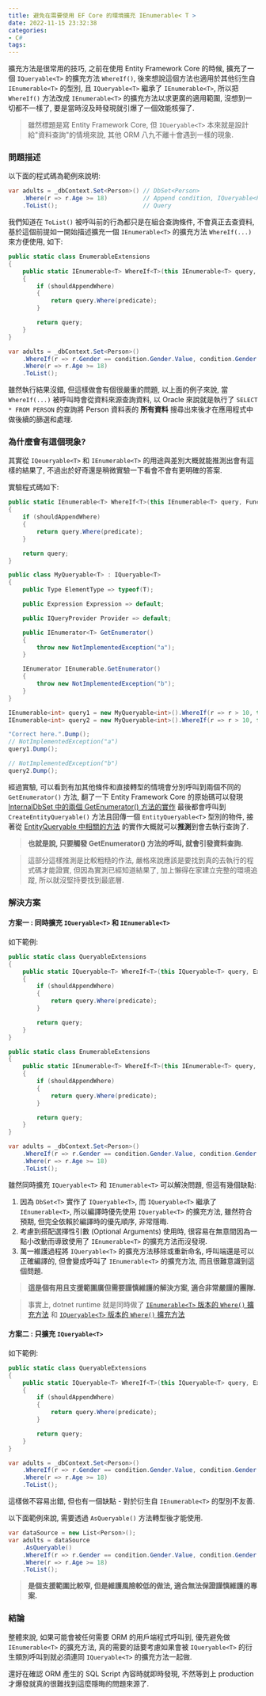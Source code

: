 ```yaml
---
title: 避免在需要使用 EF Core 的環境擴充 IEnumerable< T >
date: 2022-11-15 23:32:38
categories:
- C#
tags:
---
```


擴充方法是很常用的技巧, 之前在使用 Entity Framework Core 的時候, 擴充了一個 `IQueryable<T>` 的擴充方法 `WhereIf()`, 後來想說這個方法也適用於其他衍生自 `IEnumerable<T>` 的型別, 且 `IQueryable<T>` 繼承了 `IEnumerable<T>`, 所以把 `WhereIf()` 方法改成 `IEnumerable<T>` 的擴充方法以求更廣的適用範圍, 沒想到一切都不一樣了, 要是當時沒及時發現就引爆了一個效能核彈了.  

> 雖然標題是寫 Entity Framework Core, 但 `IQueryable<T>` 本來就是設計給"資料查詢"的情境來說, 其他 ORM 八九不離十會遇到一樣的現象.  

<!--more-->

### 問題描述

以下面的程式碼為範例來說明:  

``` csharp
var adults = _dbContext.Set<Person>() // DbSet<Person>
    .Where(r => r.Age >= 18)          // Append condition, IQueryable<Person>
    .ToList();                        // Query
```

我們知道在 `ToList()` 被呼叫前的行為都只是在組合查詢條件, 不會真正去查資料, 基於這個前提如一開始描述擴充一個 `IEnumerable<T>` 的擴充方法 `WhereIf(...)` 來方便使用, 如下:  

``` csharp
public static class EnumerableExtensions
{
    public static IEnumerable<T> WhereIf<T>(this IEnumerable<T> query, Func<T, bool> predicate, bool shouldAppendWhere)
    {
        if (shouldAppendWhere)
        {
            return query.Where(predicate);
        }

        return query;
    }
}

var adults = _dbContext.Set<Person>()
    .WhereIf(r => r.Gender == condition.Gender.Value, condition.Gender.HasValue) // Optional filter
    .Where(r => r.Age >= 18)
    .ToList();
```

雖然執行結果沒錯, 但這樣做會有個很嚴重的問題, 以上面的例子來說, 當 `WhereIf(...)` 被呼叫時會從資料來源查詢資料, 以 Oracle 來說就是執行了 `SELECT * FROM PERSON` 的查詢將 Person 資料表的 **所有資料** 搜尋出來後才在應用程式中做後續的篩選和處理.  

### 為什麼會有這個現象?
其實從 `IQeueryable<T>` 和 `IEnumerable<T>` 的用途與差別大概就能推測出會有這樣的結果了, 不過出於好奇還是稍微實驗一下看會不會有更明確的答案.  

實驗程式碼如下: 
``` csharp
public static IEnumerable<T> WhereIf<T>(this IEnumerable<T> query, Func<T, bool> predicate, bool shouldAppendWhere)
{
    if (shouldAppendWhere)
    {
        return query.Where(predicate);
    }

    return query;
}

public class MyQueryable<T> : IQueryable<T>
{
    public Type ElementType => typeof(T);

    public Expression Expression => default;

    public IQueryProvider Provider => default;

    public IEnumerator<T> GetEnumerator()
    {
        throw new NotImplementedException("a");
    }

    IEnumerator IEnumerable.GetEnumerator()
    {
        throw new NotImplementedException("b");
    }
}

IEnumerable<int> query1 = new MyQueryable<int>().WhereIf(r => r > 10, true);
IEnumerable<int> query2 = new MyQueryable<int>().WhereIf(r => r > 10, false);

"Correct here.".Dump();
// NotImplementedException("a")
query1.Dump();

// NotImplementedException("b")
query2.Dump();

```

經過實驗, 可以看到有加其他條件和直接轉型的情境會分別呼叫到兩個不同的 `GetEnumerator()` 方法, 翻了一下 Entity Framework Core 的原始碼可以發現 [InternalDbSet<T> 中的兩個 GetEnumerator() 方法的實作](https://github.com/dotnet/efcore/blob/main/src/EFCore/Internal/InternalDbSet.cs#L459) 最後都會呼叫到 `CreateEntityQueryable()` 方法且回傳一個 `EntityQueryable<T>` 型別的物件, 接著從 [EntityQueryable<T> 中相關的方法](https://github.com/dotnet/efcore/blob/c771d25cd11a27d268cc7d4fdeeba3c4c4203386/src/EFCore/Query/Internal/EntityQueryable%60.cs#L86) 的實作大概就可以**推測**到會去執行查詢了.  

> **也就是說, 只要觸發 GetEnumerator() 方法的呼叫, 就會引發資料查詢.**  

> 這部分這樣推測是比較粗糙的作法, 嚴格來說應該是要找到真的去執行的程式碼才能證實, 但因為實測已經知道結果了, 加上懶得在家建立完整的環境追蹤, 所以就沒堅持要找到最底層.  


### 解決方案

#### 方案一 : 同時擴充 `IQueryable<T>` 和 `IEnumerable<T>`

如下範例:  
``` csharp
public static class QueryableExtensions
{
    public static IQueryable<T> WhereIf<T>(this IQueryable<T> query, Expression<Func<T, bool>> predicate, bool shouldAppendWhere)
    {
        if (shouldAppendWhere)
        {
            return query.Where(predicate);
        }

        return query;
    }
}

public static class EnumerableExtensions
{
    public static IEnumerable<T> WhereIf<T>(this IEnumerable<T> query, Func<T, bool> predicate, bool shouldAppendWhere)
    {
        if (shouldAppendWhere)
        {
            return query.Where(predicate);
        }

        return query;
    }
}

var adults = _dbContext.Set<Person>()
    .WhereIf(r => r.Gender == condition.Gender.Value, condition.Gender.HasValue) // Optional filter
    .Where(r => r.Age >= 18)
    .ToList();
```

雖然同時擴充 `IQueryable<T>` 和 `IEnumerable<T>` 可以解決問題, 但這有幾個缺點:  
1. 因為 `DbSet<T>` 實作了 `IQueryable<T>`, 而 `IQueryable<T>` 繼承了 `IEnumerable<T>`, 所以編譯時優先使用 `IQueryable<T>` 的擴充方法, 雖然符合預期, 但完全依賴於編譯時的優先順序, 非常隱晦.  
2. 考慮到搭配選擇性引數 (Optional Arguments) 使用時, 很容易在無意間因為一點小改動而導致使用了 `IEnumerable<T>` 的擴充方法而沒發現.  
3. 萬一維護過程將 `IQueryable<T>` 的擴充方法移除或重新命名, 呼叫端還是可以正確編譯的, 但會變成呼叫了 `IEnumerable<T>` 的擴充方法, 而且很難意識到這個問題.  

> **這是個有用且支援範圍廣但需要謹慎維護的解決方案, 適合非常嚴謹的團隊.**  

> 事實上, dotnet runtime 就是同時做了 [`IEnumerable<T>` 版本的 `Where()` 擴充方法](https://github.com/dotnet/runtime/blob/main/src/libraries/System.Linq.Queryable/src/System/Linq/Queryable.cs#L47) 和 [`IQueryable<T>` 版本的 `Where()` 擴充方法](https://github.com/dotnet/runtime/blob/57bfe474518ab5b7cfe6bf7424a79ce3af9d6657/src/libraries/System.Linq/src/System/Linq/Where.cs#L12)


#### 方案二 : 只擴充 `IQueryable<T>`

如下範例:  
``` csharp
public static class QueryableExtensions
{
    public static IQueryable<T> WhereIf<T>(this IQueryable<T> query, Expression<Func<T, bool>> predicate, bool shouldAppendWhere)
    {
        if (shouldAppendWhere)
        {
            return query.Where(predicate);
        }

        return query;
    }
}

var adults = _dbContext.Set<Person>()
    .WhereIf(r => r.Gender == condition.Gender.Value, condition.Gender.HasValue) // Optional filter
    .Where(r => r.Age >= 18)
    .ToList();
```

這樣做不容易出錯, 但也有一個缺點 - 對於衍生自 `IEnumerable<T>` 的型別不友善.  

以下面範例來說, 需要透過 `AsQueryable()` 方法轉型後才能使用.  
``` csharp
var dataSource = new List<Person>();
var adults = dataSource
    .AsQueryable()
    .WhereIf(r => r.Gender == condition.Gender.Value, condition.Gender.HasValue) // Optional filter
    .Where(r => r.Age >= 18)
    .ToList();
```

> **是個支援範圍比較窄, 但是維護風險較低的做法, 適合無法保證謹慎維護的專案.**  

### 結論
整體來說, 如果可能會被任何需要 ORM 的用戶端程式呼叫到, 優先避免做 `IEnumerable<T>` 的擴充方法, 真的需要的話要考慮如果會被 `IQueryable<T>` 的衍生類別呼叫到就必須連同 `IQueryable<T>` 的擴充方法一起做.  

還好在確認 ORM 產生的 SQL Script 內容時就即時發現, 不然等到上 production 才爆發就真的很難找到這麼隱晦的問題來源了.  